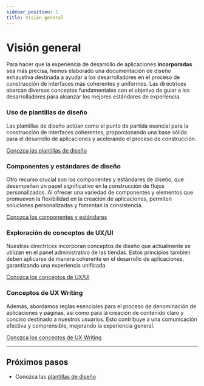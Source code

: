 ```yaml
---
sidebar_position: 1
title: Visión general
---
```


# Visión general

Para hacer que la experiencia de desarrollo de aplicaciones **incorporadas** sea más precisa, hemos elaborado una documentación de diseño exhaustiva destinada a ayudar a los desarrolladores en el proceso de construcción de interfaces más coherentes y uniformes. Las directrices abarcan diversos conceptos fundamentales con el objetivo de guiar a los desarrolladores para alcanzar los mejores estándares de experiencia.

### Uso de plantillas de diseño

Las plantillas de diseño actúan como el punto de partida esencial para la construcción de interfaces coherentes, proporcionando una base sólida para el desarrollo de aplicaciones y acelerando el proceso de construcción.

[Conozca las plantillas de diseño](./template-usage.md)

### Componentes y estándares de diseño

Otro recurso crucial son los componentes y estándares de diseño, que desempeñan un papel significativo en la construcción de flujos personalizados. Al ofrecer una variedad de componentes y elementos que promueven la flexibilidad en la creación de aplicaciones, permiten soluciones personalizadas y fomentan la consistencia.

[Conozca los componentes y estándares](./component-usage.md)

### Exploración de conceptos de UX/UI

Nuestras directrices incorporan conceptos de diseño que actualmente se utilizan en el panel administrativo de las tiendas. Estos principios también deben aplicarse de manera coherente en el desarrollo de aplicaciones, garantizando una experiencia unificada.

[Conozca los conceptos de UX/UI](./concept-usage.md)

### Conceptos de UX Writing

Además, abordamos reglas esenciales para el proceso de denominación de aplicaciones y páginas, así como para la creación de contenido claro y conciso destinado a nuestros usuarios. Esto contribuye a una comunicación efectiva y comprensible, mejorando la experiencia general.

[Conozca los conceptos de UX Writing](./ux-writing-usage.md)

---

## Próximos pasos

- Conozca las [plantillas de diseño](./template-usage.md)
